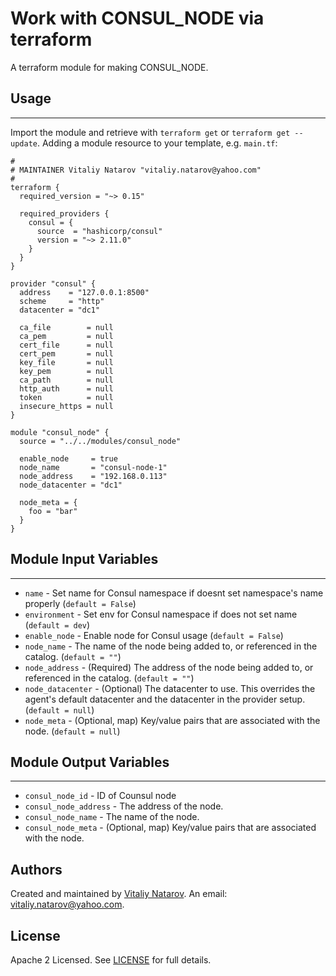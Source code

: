 # Work with CONSUL_NODE via terraform

A terraform module for making CONSUL_NODE.


## Usage
----------------------
Import the module and retrieve with ```terraform get``` or ```terraform get --update```. Adding a module resource to your template, e.g. `main.tf`:

```
#
# MAINTAINER Vitaliy Natarov "vitaliy.natarov@yahoo.com"
#
terraform {
  required_version = "~> 0.15"

  required_providers {
    consul = {
      source  = "hashicorp/consul"
      version = "~> 2.11.0"
    }
  }
}

provider "consul" {
  address    = "127.0.0.1:8500"
  scheme     = "http"
  datacenter = "dc1"

  ca_file        = null
  ca_pem         = null
  cert_file      = null
  cert_pem       = null
  key_file       = null
  key_pem        = null
  ca_path        = null
  http_auth      = null
  token          = null
  insecure_https = null
}

module "consul_node" {
  source = "../../modules/consul_node"

  enable_node     = true
  node_name       = "consul-node-1"
  node_address    = "192.168.0.113"
  node_datacenter = "dc1"

  node_meta = {
    foo = "bar"
  }
}
```

## Module Input Variables
----------------------
- `name` - Set name for Consul namespace if doesnt set namespace's name properly (`default = False`)
- `environment` - Set env for Consul namespace if does not set name (`default = dev`)
- `enable_node` - Enable node for Consul usage (`default = False`)
- `node_name` - The name of the node being added to, or referenced in the catalog. (`default = ""`)
- `node_address` - (Required) The address of the node being added to, or referenced in the catalog. (`default = ""`)
- `node_datacenter` - (Optional) The datacenter to use. This overrides the agent's default datacenter and the datacenter in the provider setup. (`default = null`)
- `node_meta` - (Optional, map) Key/value pairs that are associated with the node. (`default = null`)

## Module Output Variables
----------------------
- `consul_node_id` - ID of Counsul node
- `consul_node_address` - The address of the node.
- `consul_node_name` - The name of the node.
- `consul_node_meta` - (Optional, map) Key/value pairs that are associated with the node.


## Authors

Created and maintained by [Vitaliy Natarov](https://github.com/SebastianUA). An email: [vitaliy.natarov@yahoo.com](vitaliy.natarov@yahoo.com).

## License

Apache 2 Licensed. See [LICENSE](https://github.com/SebastianUA/terraform/blob/master/LICENSE) for full details.
